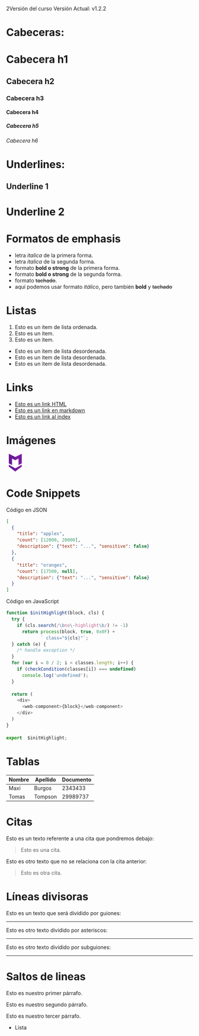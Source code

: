 2Versión del curso
Versión Actual: v1.2.2

# Cabeceras:
# Cabecera h1
## Cabecera h2
### Cabecera h3
#### Cabecera h4
##### Cabecera h5
###### Cabecera h6

# Underlines:
Underline 1
-----------
Underline 2
===========

# Formatos de emphasis
- letra *italica* de la primera forma.
- letra _italica_ de la segunda forma.
- formato **bold o strong** de la primera forma.
- formato __bold o strong__ de la segunda forma.
- formato ~~tachado~~.
- aquí podemos usar formato *itálico*, pero también **bold** y ~~tachado~~

# Listas
1. Esto es un item de lista ordenada.
2. Esto es un item.
3. Esto es un item.
- Esto es un item de lista desordenada.
- Esto es un item de lista desordenada.
- Esto es un item de lista desordenada.

# Links
- <a href="http://www.google.com">Esto es un link HTML </a>
- [Esto es un link en markdown](http://www.google.com)
- [Esto es un link al index](index.html)

# Imágenes
![Logo GitHub](https://github.com/adam-p/markdown-here/raw/master/src/common/images/icon48.png)

# Code Snippets
Código en JSON
```JSON
[
  {
    "title": "apples",
    "count": [12000, 20000],
    "description": {"text": "...", "sensitive": false}
  },
  {
    "title": "oranges",
    "count": [17500, null],
    "description": {"text": "...", "sensitive": false}
  }
]
```
Código en JavaScript
```Javascript
function $initHighlight(block, cls) {
  try {
    if (cls.search(/\bno\-highlight\b/) != -1)
      return process(block, true, 0x0F) +
             ` class="${cls}"`;
  } catch (e) {
    /* handle exception */
  }
  for (var i = 0 / 2; i < classes.length; i++) {
    if (checkCondition(classes[i]) === undefined)
      console.log('undefined');
  }

  return (
    <div>
      <web-component>{block}</web-component>
    </div>
  )
}

export  $initHighlight;
```

# Tablas
| Nombre | Apellido | Documento |
| ------ | -------- | --------- |
| Maxi   |  Burgos  |  2343433  |
| Tomas  |  Tompson |  29989737 |

# Citas
Esto es un texto referente a una cita que pondremos debajo:
> Esto es una cita.

Esto es otro texto que no se relaciona con la cita anterior:
> Esto es otra cita.

# Líneas divisoras
Esto es un texto que será dividido por guiones:

---
Esto es otro texto dividido por asteriscos:

***
Esto es otro texto dividido por subguiones:
___

# Saltos de lineas
Esto es nuestro primer párrafo.

Esto es nuestro segundo párrafo.

Esto es nuestro tercer párrafo.
- Lista